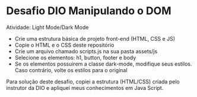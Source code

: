 # Desafio DIO Manipulando o DOM

Atividade: Light Mode/Dark Mode
 - Crie uma estrutura básica de projeto front-end (HTML, CSS e JS)
 - Copie o HTML e o CSS deste repositório
 - Crie um arquivo chamado scripts.js na sua pasta assets/js
 - Selecione os elementos: h1, button, footer e body
 - Se os elementos possuirem a classe dark-mode, modifique seus estilos. Caso contrário, volte os estilos para o original

Para solução deste desafio, copiei a estrutura (HTML/CSS) criada pelo instrutor da DIO e apliquei meus conhecimentos em Java Script.
